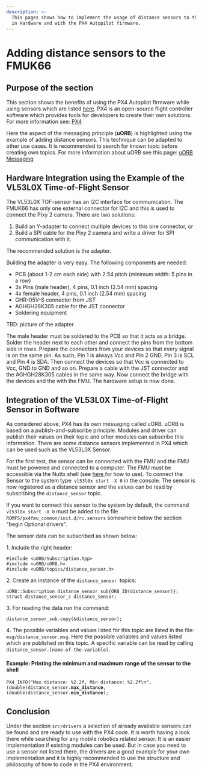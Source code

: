 ```yaml
---
description: >-
  This pages shows how to implement the usage of distance sensors to the FMUK66
  in Hardware and with the PX4 Autopilot firmware.
---
```


# Adding distance sensors to the FMUK66

## Purpose of the section

This section shows the benefits of using the PX4 Autopilot firmware while using sensors which are listed [here](https://github.com/PX4/PX4-Autopilot/tree/master/src/drivers/distance_sensor). PX4 is an open-source flight controller software which provides tools for developers to create their own solutions. For more information see: [PX4](https://px4.io)

Here the aspect of the messaging principle (**uORB**) is highlighted using the example of adding distance sensors. This technique can be adapted to other use cases. It is recommended to search for known topic before creating own topics. For more information about uORB see this page: [uORB Messaging](https://dev.px4.io/master/en/middleware/uorb.html)

## Hardware Integration using the Example of the VL53L0X Time-of-Flight Sensor

The VL53L0X TOF-sensor has an I2C interface for communication. The FMUK66 has only one external connector for I2C and this is used to connect the Pixy 2 camera. There are two solutions: 

1. Build an Y-adapter to connect multiple devices to this one connector, or
2. Build a SPI cable for the Pixy 2 camera and write a driver for SPI communication with it.

The recommended solution is the adapter.

Building the adapter is very easy. The following components are needed:

* PCB (about 1-2 cm each side) with 2.54 pitch (minimum width: 5 pins in a row)
* 3x Pins (male header), 4 pins, 0.1 inch (2.54 mm) spacing
* 4x female header, 4 pins, 0.1 inch (2.54 mm) spacing
* GHR-05V-S connector from JST
* AGHGH28K305 cable for the JST connector
* Soldering equipment

TBD: picture of the adapter

The male header must be soldered to the PCB so that it acts as a bridge. Solder the header next to each other and connect the pins from the bottom side in rows. Prepare the connectors from your devices so that every signal is on the same pin. As such, Pin 1 is always Vcc and Pin 2 GND, Pin 3 is SCL and Pin 4 is  SDA. Then connect the devices so that Vcc is connected to Vcc, GND to GND and so on. Prepare a cable with the JST connector and the AGHGH28K305 cables in the same way. Now connect the bridge with the devices and the with the FMU. The hardware setup is now done.

## Integration of the VL53L0X Time-of-Flight Sensor in Software

As considered above, PX4 has its own messaging called uORB. uORB is based on a publish-and-subscribe principle. Modules and driver can publish their values on their topic and other modules can subscribe this information. There are some distance sensors implemented in PX4 which can be used such as the VL53L0X Sensor.

For the first test, the sensor can be connected with the FMU and the FMU must be powered and connected to a computer. The FMU must be accessible via the Nuttx shell (see [here ](https://nxp.gitbook.io/nxp-cup/developer-guide/development-tools/rddrone-fmuk66-development/commissioning-the-rddrone-fmuk66/the-example-application#user-interface)for how to use). To connect the Sensor to the system type` vl53l0x start -X 0` in the console. The sensor is now registered as a distance sensor and the values can be read by subscribing the `distance_sensor` topic.

If you want to connect this sensor to the system by default, the command `vl53l0x start -X 0` must be added to the file `ROMFS/px4fmu_common/init.d/rc.sensors` somewhere below the section "begin Optional drivers".

The sensor data can be subscribed as shown below:

1\. Include the right header:

`#include <uORB/Subscription.hpp>`\
`#include <uORB/uORB.h>`\
`#include <uORB/topics/distance_sensor.h>`

2\. Create an instance of the `distance_sensor `topics:

`uORB::Subscription distance_sensor_sub{ORB_ID(distance_sensor)}; `\
`struct distance_sensor_s distance_sensor;`

3\. For reading the data run the command:

`distance_sensor_sub.copy(&distance_sensor);`

4\. The possible variables and values listed for this topic are listed in the file: `msg/distance_sensor.msg`. Here the possible variables and values listed which are published on this topic. A specific variable can be read by calling `distance_sensor.[name-of-the-variable]`.

#### Example: Printing the minimum and maximum range of the sensor to the shell

`PX4_INFO("Max distance: %2.2f, Min distance: %2.2f\n", (double)distance_sensor.`**`max_distance`**`, (double)distance_sensor.`**`min_distance`**`);`

## Conclusion

Under the section `src/drivers` a selection of already available sensors can be found and are ready to use with the PX4 code. It is worth having a look there while searching for any mobile robotics related sensor. It is an easier implementation if existing modules can be used. But in case you need to use a sensor not listed there, the drivers are a good example for your own implementation and it is highly recommended to use the structure and philosophy of how to code in the PX4 environment.
